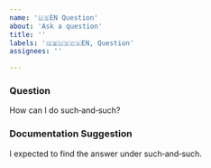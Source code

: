 ```yaml
---
name: '🇺🇸EN Question'
about: 'Ask a question'
title: ''
labels: '🇬🇧🇺🇸🇨🇦EN, Question'
assignees: ''

---
```


<!--
 Reminder:
 Have you searched to see if a related issue exists already?
 If one exists, please add your information there instead.
 -->

### Question

How can I do such‐and‐such?

### Documentation Suggestion

<!--
 Where did you look for the answer?
 (Answering this may help us organize the documentation more intuitively.)
 -->

I expected to find the answer under such‐and‐such.
